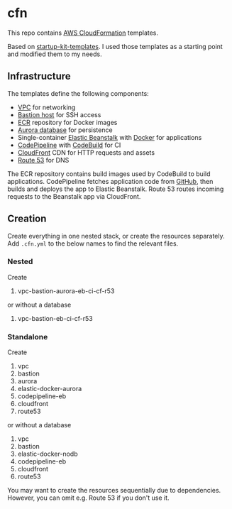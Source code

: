 # cfn

This repo contains [AWS CloudFormation](https://aws.amazon.com/cloudformation/) templates.

Based on [startup-kit-templates](https://github.com/aws-samples/startup-kit-templates). I used those templates as a 
starting point and modified them to my needs.

## Infrastructure

The templates define the following components:

- [VPC](https://aws.amazon.com/documentation/vpc/) for networking
- [Bastion host](https://docs.aws.amazon.com/quickstart/latest/linux-bastion/architecture.html) for SSH access
- [ECR](https://aws.amazon.com/ecr/) repository for Docker images
- [Aurora database](https://aws.amazon.com/rds/aurora/) for persistence
- Single-container [Elastic Beanstalk](https://aws.amazon.com/elasticbeanstalk/) with [Docker](https://docs.aws.amazon.com/AmazonECS/latest/developerguide/docker-basics.html) for applications
- [CodePipeline](https://aws.amazon.com/codepipeline/) with [CodeBuild](https://aws.amazon.com/codebuild/) for CI
- [CloudFront](https://aws.amazon.com/cloudfront/) CDN for HTTP requests and assets
- [Route 53](https://aws.amazon.com/route53/) for DNS

The ECR repository contains build images used by CodeBuild to build applications. CodePipeline fetches application code 
from [GitHub](https://github.com/), then builds and deploys the app to Elastic Beanstalk. Route 53 routes incoming 
requests to the Beanstalk app via CloudFront.

## Creation

Create everything in one nested stack, or create the resources separately. Add `.cfn.yml` to the below names to find the
relevant files.

### Nested

Create

1. vpc-bastion-aurora-eb-ci-cf-r53

or without a database

1. vpc-bastion-eb-ci-cf-r53

### Standalone

Create

1. vpc
1. bastion
1. aurora
1. elastic-docker-aurora
1. codepipeline-eb
1. cloudfront
1. route53

or without a database

1. vpc
1. bastion
1. elastic-docker-nodb
1. codepipeline-eb
1. cloudfront
1. route53

You may want to create the resources sequentially due to dependencies. However, you can omit e.g. Route 53 if you don't 
use it.
